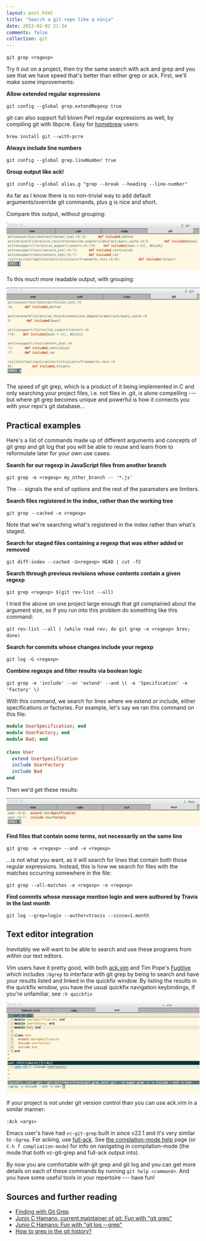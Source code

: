 ```yaml
---
layout: post.html
title: "Search a git repo like a ninja"
date: 2012-02-02 21:34
comments: false
collection: git
---
```


`git grep <regexp>`

Try it out on a project, then try the same search with ack and grep and you see
that we have speed that's better than either grep or ack. First, we'll make some
improvements:

**Allow extended regular expressions**

`git config --global grep.extendRegexp true`

git can also support full blown Perl regular expressions as well, by compiling
git with libpcre. Easy for [homebrew](https://github.com/mxcl/homebrew)
users:

`brew install git --with-pcre`

**Always include line numbers**

`git config --global grep.lineNumber true`

**Group output like ack!**

`git config --global alias.g "grep --break --heading --line-number"`

As far as I know there is no non-trivial way to add default arguments/override
git commands, plus g is nice and short.

Compare this output, without grouping:

<img class="img-fluid" alt="Without grouping" src="images/without-grouping.jpg" />

To this much more readable output, with grouping:

<img class="img-fluid" alt="With grouping" src="images/grouping.jpg" />

The speed of git grep, which is a product of it being implemented in
C and only searching your project files, i.e. not files in .git, is
alone compelling --- but where git grep becomes unique and
powerful is how it connects you with your repo's git database...

## Practical examples

Here's a list of commands made up of different arguments and concepts of git
grep and git log that you will be able to reuse and learn from to
reformulate later for your own use cases:

**Search for our regexp in JavaScript files from another branch**

`git grep -e <regexp> my_other_branch -- '*.js'`

The `--` signals the end of options and the rest of the paramaters are
<pathspec> limiters.

**Search files registered in the index, rather than the working tree**

`git grep --cached -e <regexp>`

Note that we're searching what's registered in the index rather than what's staged.

**Search for staged files containing a regexp that was either added or removed**

`git diff-index --cached -G<regexp> HEAD | cut -f2`

**Search through previous revisions whose contents contain a given regexp**

`git grep <regexp> $(git rev-list --all)`

I tried the above on one project large enough that git complained about the
argument size, so if you run into this problem do something like this command:

`git rev-list --all | (while read rev; do git grep -e <regexp> $rev; done)`

**Search for commits whose changes include your regexp**

`git log -G <regexp>`

**Combine regexps and filter results via boolean logic**

`git grep -e 'include' --or 'extend' --and \( -e 'Specification' -e 'Factory' \)`

With this command, we search for lines where we extend *or* include, either specifications *or* factories. For example, let's say we ran this command on this file:

``` ruby
module UserSpecification; end
module UserFactory; end
module Bad; end

class User
  extend UserSpecification
  include UserFactory
  include Bad
end
```

Then we'd get these results:

<img class="img-fluid" alt="git grep example" src="images/combination.jpg" />

**Find files that contain some terms, not necessarily on the same line**

`git grep -e <regexp> --and -e <regexp>`

...is not what you want, as it will search for lines that contain both those
regular expressions. Instead, this is how we search for files with the matches occurring
somewhere in the file:

`git grep --all-matches -e <regexp> -e <regexp>`

**Find commits whose message mention login and were authored by Travis in the last month**

`git log --grep=login --author=travis --since=1.month`

## Text editor integration

Inevitably we will want to be able to search and use these programs from within
our text editors.

Vim users have it pretty good, with both [ack.vim](https://github.com/mileszs/ack.vim) and Tim
Pope's [Fugitive](https://github.com/tpope/vim-fugitive) which includes `:Ggrep` to interface with
git grep by being to search and have your results listed and linked in the quickfix window. By
listing the results in the quickfix window, you have the usual quickfix navigation keybindings, if
you're unfamiliar, see `:h quickfix`

<img class="img-fluid" alt="Using :Ggrep in Vim" src="images/editor.jpg" />

If your project is not under git version control than you can use ack.vim in a
similar manner:

`:Ack <args>`

Emacs user's have had `vc-git-grep` built in since v22.1 and it's very similar
to `:Ggrep`. For acking, use [full-ack](http://www.emacswiki.org/emacs/FullAck).
See [the complation-mode help](http://www.gnu.org/software/emacs/manual/html_node/emacs/Compilation-Mode.html) page (or `C-h f compliation-mode`) for info on navigating in compilation-mode (the mode that both vc-git-grep and full-ack output into).

By now you are comfortable with git grep and git log and you can get more
details on each of these commands by running `git help <command>`. And you have some useful tools in your repertoire --- have fun!

## Sources and further reading

- [Finding with Git Grep](http://book.git-scm.com/4_finding_with_git_grep.html)
- [Junio C Hamano, current maintainer of git: Fun with "git grep"](http://gitster.livejournal.com/27674.html)
- [Junio C Hamano: Fun with "git log --grep"](http://gitster.livejournal.com/30195.html)
- [How to grep in the git history?](http://stackoverflow.com/questions/2928584/how-to-grep-in-the-git-history)
